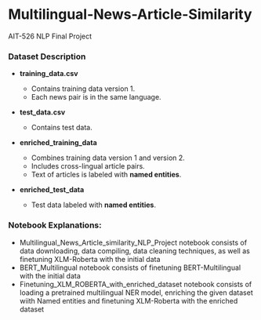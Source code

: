 # Multilingual-News-Article-Similarity
 AIT-526 NLP Final Project
 <br>

### Dataset Description

- **training_data.csv**  
  - Contains training data version 1.  
  - Each news pair is in the same language.

- **test_data.csv**  
  - Contains test data.

- **enriched_training_data**  
  - Combines training data version 1 and version 2.  
  - Includes cross-lingual article pairs.  
  - Text of articles is labeled with **named entities**.

- **enriched_test_data**  
  - Test data labeled with **named entities**.
 
 ### Notebook Explanations:
 
- Multilingual_News_Article_similarity_NLP_Project notebook consists of data downloading, data compiling, data cleaning techniques, as well as finetuning XLM-Roberta with the initial data
- BERT_Multilingual notebook consists of finetuning BERT-Multilingual with the initial data
- Finetuning_XLM_ROBERTA_with_enriched_dataset notebook consists of loading a pretrained multilingual NER model, enriching the given dataset wiith Named entities and finetuning XLM-Roberta with the enriched dataset
